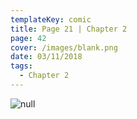 ```yaml
---
templateKey: comic
title: Page 21 | Chapter 2
page: 42
cover: /images/blank.png
date: 03/11/2018
tags:
  - Chapter 2
---
```

![null](/images/0042maxi.png)
